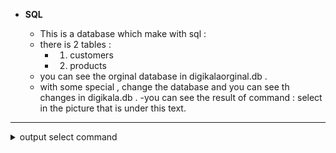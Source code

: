 - **SQL**

  - This is a database which make with sql  :
  - there is 2 tables :
    - 1. customers
    - 2. products
  - you can see the orginal database in digikalaorginal.db .
  - with some special , change the database and you can see th changes in digikala.db .
  -you can see the result of command : select in the picture that is under this text. 

---
 
  <details>
      <summary>output select command</summary>
      <br>
      <img src="https://github.com/hedieh-hj/os-lab/blob/master/15/sql%20code/select%20command.png?raw=true" title="summery of output">

  </details>


